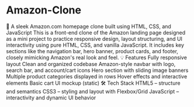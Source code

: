 # Amazon-Clone
🛒 A sleek Amazon.com homepage clone built using HTML, CSS, and JavaScript This is a front-end clone of the Amazon landing page designed as a mini project to practice responsive design, layout structuring, and UI interactivity using pure HTML, CSS, and vanilla JavaScript. It includes key sections like the navigation bar, hero banner, product cards, and footer, closely mimicking Amazon's real look and feel.  💡 Features Fully responsive layout  Clean and organized codebase  Amazon-style navbar with logo, search bar, and account/cart icons  Hero section with sliding image banners  Multiple product categories displayed in rows  Hover effects and interactive elements  Basic cart UI mockup (static)  🛠️ Tech Stack HTML5 – structure and semantics  CSS3 – styling and layout with Flexbox/Grid  JavaScript – interactivity and dynamic UI behavior
